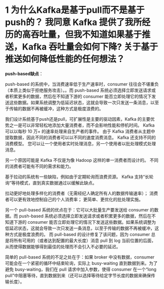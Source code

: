 # **1 为什么Kafka是基于pull而不是基于push的？ 我同意 Kafka 提供了我所经历的高吞吐量，但我不知道如果基于推送，Kafka 吞吐量会如何下降? 关于基于推送如何降低性能的任何想法？**

**push-based缺点**：

 push-based 的系统中，当消费速率低于生产速率时，consumer 往往会不堪重负（本质上类似于拒绝服务攻击）。。而 push-based 系统必须选择立即发送请求或者积累更多的数据，然后在不知道下游的 consumer 能否立即处理它的情况下发送这些数据。如果系统调整为低延迟状态，这就会导致一次只发送一条消息，以至于传输的数据不再被缓冲，这种方式是极度浪费的。

我们设计系统基于push还是pull，可扩展性是主要的驱动因素，Kafka 的主要优势之一是可以非常轻松地添加大量消费者，而不会影响性能和停机时间。
Kafka 可以以每秒 10 万+ 的速率处理来自生产者的事件。 由于 Kafka 消费者从主题中提取数据，因此不同的消费者可以以不同的速度消费消息。 
Kafka 还支持不同的消费模型。 您可以让一个使用者实时处理消息，另一个使用者以批处理模式处理消息。

另一个原因可能是 Kafka 不仅是为像 Hadoop 这样的单一消费者而设计的。 不同的消费者可能有不同的需求和能力。

基于拉动的系统有一些缺陷，例如由于定期轮询而浪费资源。 Kafka 支持“长轮询”等待模式，直到真实数据通过以缓解此缺点。

拉动更好地处理多样化的消费者（无需经纪人确定所有人的数据传输速率）；
消费者可以更有效地控制自己的个人消费率；
更简单、更优化的批处理实施。

另一个 pull-based 系统的优点在于：它可以大批量生产要发送给 consumer 的数据。而 push-based 系统必须选择立即发送请求或者积累更多的数据，然后在不知道下游的 consumer 能否立即处理它的情况下发送这些数据。如果系统调整为低延迟状态，这就会导致一次只发送一条消息，以至于传输的数据不再被缓冲，这种方式是极度浪费的。 而 pull-based 的设计修复了该问题，因为 consumer 总是将所有可用的（或者达到配置的最大长度）消息 pull 到 log 当前位置的后面，从而使得数据能够得到最佳的处理而不会引入不必要的延迟。

简单的 pull-based 系统的不足之处在于：如果 broker 中没有数据，consumer 可能会在一个紧密的循环中结束轮询，实际上 busy-waiting 直到数据到来。为了避免 busy-waiting，我们在 pull 请求中加入参数，使得 consumer 在一个“long pull”中阻塞等待，直到数据到来（还可以选择等待给定字节长度的数据来确保传输长度）。